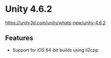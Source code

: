 # Unity 4.6.2
https://unity3d.com/unity/whats-new/unity-4.6.2

## Features

<ul>
<li>Support for iOS 64-bit builds using il2cpp.</li>
</ul>
